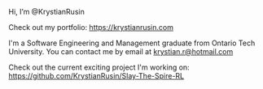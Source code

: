 Hi, I’m @KrystianRusin

Check out my portfolio: https://krystianrusin.com

I'm a Software Engineering and Management graduate from Ontario Tech University.
You can contact me by email at krystian.r@hotmail.com

Check out the current exciting project I'm working on: https://github.com/KrystianRusin/Slay-The-Spire-RL
